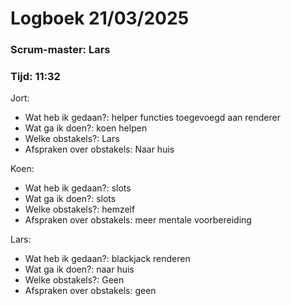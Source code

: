 ﻿# Logboek 21/03/2025

### Scrum-master: Lars
### Tijd: 11:32

Jort:

- Wat heb ik gedaan?: helper functies toegevoegd aan renderer
- Wat ga ik doen?: koen helpen
- Welke obstakels?: Lars
- Afspraken over obstakels: Naar huis

Koen: 
- Wat heb ik gedaan?: slots
- Wat ga ik doen?: slots
- Welke obstakels?: hemzelf
- Afspraken over obstakels: meer mentale voorbereiding 

Lars:

- Wat heb ik gedaan?: blackjack renderen
- Wat ga ik doen?: naar huis
- Welke obstakels?: Geen
- Afspraken over obstakels: geen
